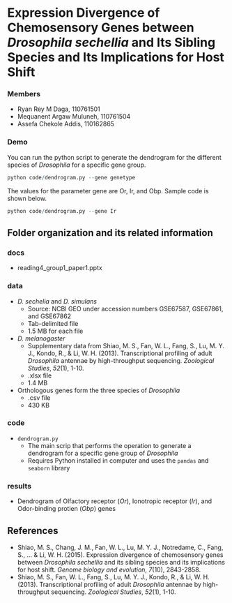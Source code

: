 
# Expression Divergence of Chemosensory Genes between *Drosophila sechellia* and Its Sibling Species and Its Implications for Host Shift 
### Members
* Ryan Rey M Daga, 110761501
* Mequanent Argaw Muluneh, 110761504
* Assefa Chekole Addis, 110162865

### Demo 
You can run the python script to generate the dendrogram for the different species of *Drosophila* for a specific gene group.
```R
python code/dendrogram.py --gene genetype
```
The values for the parameter gene are Or, Ir, and Obp. Sample code is shown below.
```R
python code/dendrogram.py --gene Ir
```
## Folder organization and its related information

### docs
* reading4_group1_paper1.pptx

### data
* *D. sechelia* and *D. simulans*
  * Source: NCBI GEO under accession numbers GSE67587, GSE67861, and GSE67862
  * Tab-delimited file
  * 1.5 MB for each file
* *D. melanogaster*
  * Supplementary data from Shiao, M. S., Fan, W. L., Fang, S., Lu, M. Y. J., Kondo, R., & Li, W. H. (2013). Transcriptional profiling of adult *Drosophila* antennae by high-throughput sequencing. _Zoological Studies_, _52_(1), 1-10.
  * .xlsx file
  * 1.4 MB
* Orthologous genes form the three species of *Drosophila*
  * .csv file
  * 430 KB

### code
* `dendrogram.py`
  * The main scrip that performs the operation to generate a dendrogram for a specific gene group of *Drosophila*
  * Requires Python installed in computer and uses the `pandas` and `seaborn` library

### results
* Dendrogram of Olfactory receptor (*Or*), Ionotropic receptor (*Ir*), and Odor-binding protien (*Obp*) genes 

## References
* Shiao, M. S., Chang, J. M., Fan, W. L., Lu, M. Y. J., Notredame, C., Fang, S., ... & Li, W. H. (2015). Expression divergence of chemosensory genes between *Drosophila sechellia* and its sibling species and its implications for host shift. _Genome biology and evolution_, _7_(10), 2843-2858.
* Shiao, M. S., Fan, W. L., Fang, S., Lu, M. Y. J., Kondo, R., & Li, W. H. (2013). Transcriptional profiling of adult *Drosophila* antennae by high-throughput sequencing. _Zoological Studies_, _52_(1), 1-10.
